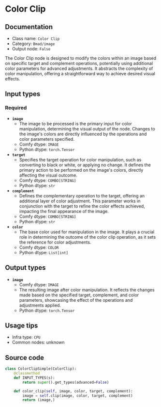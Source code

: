 # Color Clip
## Documentation
- Class name: `Color Clip`
- Category: `Bmad/image`
- Output node: `False`

The Color Clip node is designed to modify the colors within an image based on specific target and complement operations, potentially using additional color parameters for advanced adjustments. It abstracts the complexity of color manipulation, offering a straightforward way to achieve desired visual effects.
## Input types
### Required
- **`image`**
    - The image to be processed is the primary input for color manipulation, determining the visual output of the node. Changes to the image's colors are directly influenced by the operations and color parameters specified.
    - Comfy dtype: `IMAGE`
    - Python dtype: `torch.Tensor`
- **`target`**
    - Specifies the target operation for color manipulation, such as converting to black or white, or applying no change. It defines the primary action to be performed on the image's colors, directly affecting the visual outcome.
    - Comfy dtype: `COMBO[STRING]`
    - Python dtype: `str`
- **`complement`**
    - Defines the complementary operation to the target, offering an additional layer of color adjustment. This parameter works in conjunction with the target to refine the color effects achieved, impacting the final appearance of the image.
    - Comfy dtype: `COMBO[STRING]`
    - Python dtype: `str`
- **`color`**
    - The base color used for manipulation in the image. It plays a crucial role in determining the outcome of the color clip operation, as it sets the reference for color adjustments.
    - Comfy dtype: `COLOR`
    - Python dtype: `List[int]`
## Output types
- **`image`**
    - Comfy dtype: `IMAGE`
    - The resulting image after color manipulation. It reflects the changes made based on the specified target, complement, and color parameters, showcasing the effect of the operations and adjustments applied.
    - Python dtype: `torch.Tensor`
## Usage tips
- Infra type: `CPU`
- Common nodes: unknown


## Source code
```python
class ColorClipSimple(ColorClip):
    @classmethod
    def INPUT_TYPES(s):
        return super().get_types(advanced=False)

    def color_clip(self, image, color, target, complement):
        image = self.clip(image, color, target, complement)
        return (image,)

```

